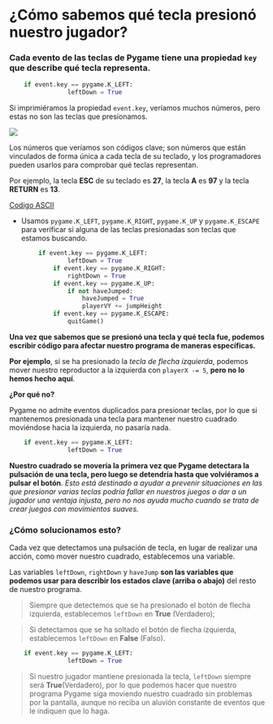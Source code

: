 # ¿Cómo sabemos qué tecla presionó nuestro jugador? 

### Cada evento de las teclas de Pygame tiene una propiedad  `key` que describe qué tecla representa. 
```python
	if event.key == pygame.K_LEFT:
                leftDown = True
```
Si imprimiéramos la propiedad `event.key`, veríamos muchos números, pero estas no son las teclas que presionamos.

![](https://media.giphy.com/media/kD7SCW1rF6FFK/giphy.gif)

Los números que veríamos son códigos clave; son números que están vinculados de forma única a cada tecla de su teclado, y los programadores pueden usarlos para comprobar qué teclas representan. 

Por ejemplo, la tecla **ESC** de su teclado es **27**, la tecla **A** es **97** y la tecla **RETURN** es **13**. 

[Codigo ASCII](https://elcodigoascii.com.ar/codigos-ascii/letra-a-minuscula-codigo-ascii-97.html)

- Usamos `pygame.K_LEFT`, `pygame.K_RIGHT`, `pygame.K_UP` y `pygame.K_ESCAPE` para verificar si alguna de las teclas presionadas son teclas que estamos buscando. 

```python
	    if event.key == pygame.K_LEFT:
                leftDown = True
            if event.key == pygame.K_RIGHT:
                rightDown = True
            if event.key == pygame.K_UP:
                if not haveJumped:
                    haveJumped = True
                    playerVY += jumpHeight
            if event.key == pygame.K_ESCAPE:
                quitGame()
```

**Una vez que sabemos que se presionó una tecla y qué tecla fue, podemos escribir código para afectar nuestro programa de maneras específicas.**

**Por ejemplo**, si se ha presionado la *tecla de flecha izquierda*, podemos mover nuestro reproductor a la izquierda con ``playerX -= 5``, **pero no lo hemos hecho aquí**. 

**¿Por qué no?** 

Pygame no admite eventos duplicados para presionar teclas, por lo que si mantenemos presionada una tecla para mantener nuestro cuadrado moviéndose hacia la izquierda, no pasaría nada. 

```python 
	if event.key == pygame.K_LEFT:
                leftDown = True
```

**Nuestro cuadrado se movería la primera vez que Pygame detectara la pulsación de una tecla, pero luego se detendría hasta que volviéramos a pulsar el botón**. *Esto está destinado a ayudar a prevenir situaciones en las que presionar varias teclas podría fallar en nuestros juegos o dar a un jugador una ventaja injusta, pero no nos ayuda mucho cuando se trata de crear juegos con movimientos suaves.* 

### ¿Cómo solucionamos esto?
Cada vez que detectamos una pulsación de tecla, en lugar de realizar una acción, como mover nuestro cuadrado, establecemos una variable.

Las variables `leftDown`, `rightDown` y `haveJump` **son las variables que podemos usar para describir los estados clave (arriba o abajo)** del resto de nuestro programa. 

>Siempre que detectemos que se ha presionado el botón de flecha izquierda, establecemos `leftDown` en **True** (Verdadero); 

>Si detectamos que se ha soltado el botón de flecha izquierda, establecemos `leftDown` en **False** (Falso). 

```python 
	if event.key == pygame.K_LEFT:
                leftDown = True
```

>Si nuestro jugador mantiene presionada la tecla, `leftDown` siempre será **True**(Verdadero), por lo que podemos hacer que nuestro programa Pygame siga moviendo nuestro cuadrado sin problemas por la pantalla, aunque no reciba un aluvión constante de eventos que le indiquen que lo haga.







<!--stackedit_data:
eyJoaXN0b3J5IjpbMTI4OTY4NzY0MCwtMTQ5MjQwMzc4MiwxOT
Y3MDc1NDM0LC03MDk1NDQzODYsMTIyMjg1MDcyLDk4MjAyMDEz
LC0zMDgxMDYyMzgsMTA0ODEzNTQxNCwxNTg4ODUwMjY2LC0xMD
YwMzU2NDcyXX0=
-->